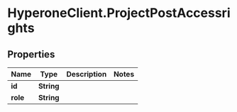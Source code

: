 # HyperoneClient.ProjectPostAccessrights

## Properties

Name | Type | Description | Notes
------------ | ------------- | ------------- | -------------
**id** | **String** |  | 
**role** | **String** |  | 


